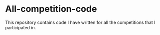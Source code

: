 # All-competition-code
This repository contains code I have written for all the competitions that I participated in.
